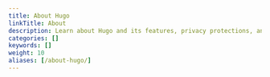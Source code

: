```yaml
---
title: About Hugo
linkTitle: About
description: Learn about Hugo and its features, privacy protections, and security model.
categories: []
keywords: []
weight: 10
aliases: [/about-hugo/]
---
```

